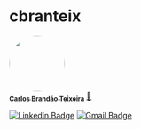 # cbranteix




<a href="https://github.com/cbranteix">
 <img style="border-radius: 50%;" src="https://github.com/cbranteix/CBT_G5/blob/main/img/imgft.jpeg" width="100px;" alt=""/>
 <br />
 <sub><b>Carlos Brandão Teixeira</b></sub></a> <a href="https://github.com/cbranteix" title="GitHub">🚀</a>
 <br />

[![Linkedin Badge](https://img.shields.io/badge/-CarlosBrandaoTeixeira-blue?style=flat-square&logo=Linkedin&logoColor=white&link=https://www.linkedin.com/in/carlosbrandaoteixeira/)](https://www.linkedin.com/in/carlosbrandaoteixeira/) [![Gmail Badge](https://img.shields.io/badge/-cbranteix@gmail.com-c14438?style=flat-square&logo=Gmail&logoColor=white&link=mailto:cbranteix@gmail.com)](mailto:cbranteix@gmail.com)

